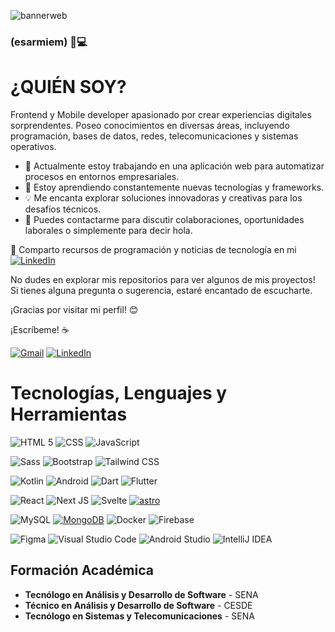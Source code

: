 ![bannerweb](https://github.com/esarmiem/esarmiem/assets/114357859/c8dfbfaf-abdc-4767-aad3-41360410428b)





### (esarmiem) 👋💻
# **¿QUIÉN SOY?**
Frontend y Mobile developer apasionado por crear experiencias digitales sorprendentes. Poseo conocimientos en diversas áreas, incluyendo programación, bases de datos, redes, telecomunicaciones y sistemas operativos.

- 🔭 Actualmente estoy trabajando en una aplicación web para automatizar procesos en entornos empresariales.
- 🌱 Estoy aprendiendo constantemente nuevas tecnologías y frameworks.
- 💡 Me encanta explorar soluciones innovadoras y creativas para los desafíos técnicos.
- 💬 Puedes contactarme para discutir colaboraciones, oportunidades laborales o simplemente para decir hola.
  

🔗 Comparto recursos de programación y noticias de tecnología en mi [![LinkedIn](https://img.shields.io/badge/linkedin-%230077B5.svg?style=for-the-badge&logo=linkedin&logoColor=white)](https://www.linkedin.com/in/elder-sarmiento)

No dudes en explorar mis repositorios para ver algunos de mis proyectos! Si tienes alguna pregunta o sugerencia, estaré encantado de escucharte.

¡Gracias por visitar mi perfil! 😊


¡Escríbeme! ☕

[![Gmail](https://img.shields.io/badge/Gmail-Elder_Sarmiento-EA4335?style=for-the-badge&logo=gmail&logoColor=white&labelColor=101010)](mailto:eldersarmiento1@gmail.com)
[![LinkedIn](https://img.shields.io/badge/LinkedIn-Elder_Sarmiento-0077B5?style=for-the-badge&logo=linkedin&logoColor=white&labelColor=101010)](https://www.linkedin.com/in/elder-sarmiento)


# Tecnologías, Lenguajes y Herramientas


  ![HTML 5](https://img.shields.io/badge/html5-E34F26?style=for-the-badge&logo=html5&logoColor=white&labelColor=E34F26)
  ![CSS](https://img.shields.io/badge/css-1572B6?style=for-the-badge&logo=css3&logoColor=white&labelColor=1572B6)
  ![JavaScript](https://img.shields.io/badge/javascript-F7DF1E?style=for-the-badge&logo=javascript&logoColor=black&labelColor=F7DF1E)
  
  ![Sass](https://img.shields.io/badge/sass-CC6699?style=for-the-badge&logo=sass&logoColor=white&labelColor=CC6699)
  ![Bootstrap](https://img.shields.io/badge/bootstrap-7952B3?style=for-the-badge&logo=bootstrap&logoColor=white&labelColor=7952B3)
  ![Tailwind CSS](https://img.shields.io/badge/tailwind%20css-38B2AC?style=for-the-badge&logo=tailwind-css&logoColor=white&labelColor=38B2AC)
  
  ![Kotlin](https://img.shields.io/badge/kotlin-0095D5?style=for-the-badge&logo=kotlin&logoColor=white&labelColor=0095D5)
  ![Android](https://img.shields.io/badge/Android-3DDC84?style=for-the-badge&logo=android&logoColor=white)
  ![Dart](https://img.shields.io/badge/dart-%230175C2.svg?style=for-the-badge&logo=dart&logoColor=white)
  ![Flutter](https://img.shields.io/badge/Flutter-%2302569B.svg?style=for-the-badge&logo=Flutter&logoColor=white)


  ![React](https://img.shields.io/badge/react-61DAFB?style=for-the-badge&logo=react&logoColor=black&labelColor=61DAFB)
  ![Next JS](https://img.shields.io/badge/Next-black?style=for-the-badge&logo=next.js&logoColor=white)
  ![Svelte](https://img.shields.io/badge/svelte-%23f1413d.svg?style=for-the-badge&logo=svelte&logoColor=white)
  <a href='https://astro.build/' target="_blank"><img alt='astro' src='https://img.shields.io/badge/Astro-100000?style=for-the-badge&logo=astro&logoColor=white&labelColor=1ECD54&color=1ECD54'/></a>
  

  ![MySQL](https://img.shields.io/badge/mysql-4479A1?style=for-the-badge&logo=mysql&logoColor=white&labelColor=4479A1)
  [![MongoDB](https://img.shields.io/badge/MongoDB-47A248?style=for-the-badge&logo=mongodb&logoColor=white&labelColor=47A248)]()
  ![Docker](https://img.shields.io/badge/docker-%230db7ed.svg?style=for-the-badge&logo=docker&logoColor=white)
  ![Firebase](https://img.shields.io/badge/firebase-FFCA28?style=for-the-badge&logo=firebase&logoColor=black&labelColor=FFCA28)


  ![Figma](https://img.shields.io/badge/figma-F24E1E?style=for-the-badge&logo=figma&logoColor=white&labelColor=F24E1E)
  ![Visual Studio Code](https://img.shields.io/badge/Visual%20Studio%20Code-0078d7.svg?style=for-the-badge&logo=visual-studio-code&logoColor=white)
  ![Android Studio](https://img.shields.io/badge/Android%20Studio-3DDC84.svg?style=for-the-badge&logo=android-studio&logoColor=white)
  ![IntelliJ IDEA](https://img.shields.io/badge/Intelli_JIDEA-B16AD1.svg?style=for-the-badge&logo=intellij-idea&logoColor=white)


## **Formación Académica**
- **Tecnólogo en Análisis y Desarrollo de Software** - SENA
- **Técnico en Análisis y Desarrollo de Software** - CESDE
- **Tecnólogo en Sistemas y Telecomunicaciones** - SENA
